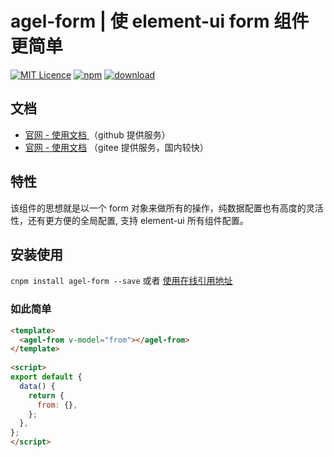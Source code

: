 # agel-form | 使 element-ui form 组件更简单

[![MIT Licence](https://badges.frapsoft.com/os/mit/mit.svg)](https://opensource.org/licenses/mit-license.php)
[![npm](https://img.shields.io/npm/v/agel-form.svg)](https://www.npmjs.com/package/agel-form)
[![download](https://img.shields.io/npm/dt/agel-form)](https://npmcharts.com/compare/agel-form?minimal=true)

## 文档

- [官网 - 使用文档 ](https://agrass-github.github.io/agel-form/)（github 提供服务）
- [官网 - 使用文档](https://agrass.gitee.io/agel-form/) （gitee 提供服务，国内较快）

## 特性

该组件的思想就是以一个 form 对象来做所有的操作，纯数据配置也有高度的灵活性，还有更方便的全局配置, 支持 element-ui 所有组件配置。


## 安装使用

`cnpm install agel-form --save` 或者 [使用在线引用地址](https://www.jsdelivr.com/package/npm/agel-form)


### 如此简单

```html
<template>
  <agel-from v-model="from"></agel-from>
</template>
 
<script>
export default {
  data() {
    return {
      from: {},
    };
  },
};
</script>
```

